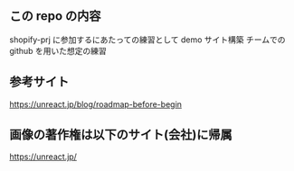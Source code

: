 ## この repo の内容

shopify-prj に参加するにあたっての練習として demo サイト構築
チームでの github を用いた想定の練習

## 参考サイト

https://unreact.jp/blog/roadmap-before-begin

## 画像の著作権は以下のサイト(会社)に帰属

https://unreact.jp/
